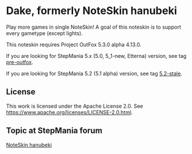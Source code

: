 Dake, formerly NoteSkin hanubeki
================================

Play more games in single NoteSkin!
A goal of this noteskin is to support every gametype (except lights).

This noteskin requires Project OutFox 5.3.0 alpha 4.13.0.

If you are looking for StepMania 5.x (5.0, 5_1-new, Etterna) version, see tag [pre-outfox](https://github.com/hanubeki/dake/releases/tag/pre-outfox).

If you are looking for StepMania 5.2 (5.1 alpha) version, see tag [5.2-stale](https://github.com/hanubeki/dake/tree/5.2-stale).

License
-------

This work is licensed under the Apache License 2.0.
See https://www.apache.org/licenses/LICENSE-2.0.html.

Topic at StepMania forum
------------------------

[NoteSkin hanubeki](http://www.stepmania.com/forums/themes/show/4557)
